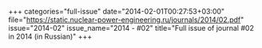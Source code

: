 +++
categories="full-issue"
date="2014-02-01T00:27:53+03:00"
file="https://static.nuclear-power-engineering.ru/journals/2014/02.pdf"
issue="2014-02"
issue_name="2014 - #02"
title="Full issue of journal #02 in 2014 (in Russian)"
+++